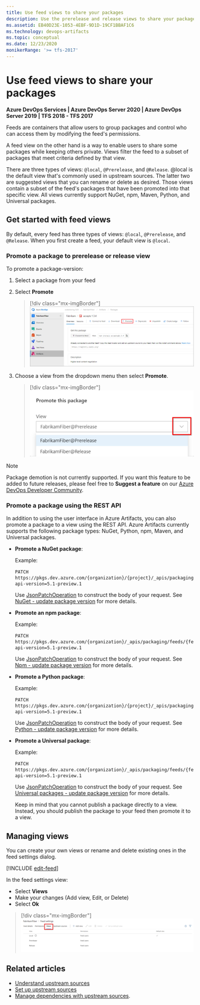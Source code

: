 ```yaml
---
title: Use feed views to share your packages
description: Use the prerelease and release views to share your packages with consumers
ms.assetid: EB40D23E-1053-4EBF-9D1D-19CF1BBAF1C6
ms.technology: devops-artifacts
ms.topic: conceptual
ms.date: 12/23/2020
monikerRange: '>= tfs-2017'
---
```

 
# Use feed views to share your packages

**Azure DevOps Services | Azure DevOps Server 2020 | Azure DevOps Server 2019 | TFS 2018 - TFS 2017**

Feeds are containers that allow users to group packages and control who can access them by modifying the feed's permissions.

A feed view on the other hand is a way to enable users to share some packages while keeping others private. Views filter the feed to a subset of packages that meet criteria defined by that view.

There are three types of views: `@local`, `@Prerelease`, and `@Release`. @local is the default view that's commonly used in upstream sources. The latter two are suggested views that you can rename or delete as desired. Those views contain a subset of the feed's packages that have been promoted into that specific view. All views currently support NuGet, npm, Maven, Python, and Universal packages.

## Get started with feed views

By default, every feed has three types of views: `@local`, `@Prerelease`, and `@Release`. When you first create a feed, your default view is `@local`.

### Promote a package to prerelease or release view 

To promote a package-version:

1. Select a package from your feed

1. Select **Promote**
    > [!div class="mx-imgBorder"]
    > ![Promote button](media/release-views-promote.png)

1. Choose a view from the dropdown menu then select **Promote**.
    > [!div class="mx-imgBorder"]
    > ![views dropdown menu](media/release-views-promote-choice.png)

> [!NOTE]
> Package demotion is not currently supported. If you want this feature to be added to future releases, please feel free to **Suggest a feature** on our [Azure DevOps Developer Community](https://developercommunity.visualstudio.com/spaces/21/index.html).

### Promote a package using the REST API

In addition to using the user interface in Azure Artifacts, you can also promote a package to a view using the REST API. Azure Artifacts currently supports the following package types: NuGet, Python, npm, Maven, and Universal packages.

* **Promote a NuGet package**:

    Example:
    
    ```Command
    PATCH https://pkgs.dev.azure.com/{organization}/{project}/_apis/packaging/feeds/{feedId}/nuget/packages/{packageName}/versions/{packageVersion}?api-version=5.1-preview.1
    ```
    
    Use [JsonPatchOperation](/rest/api/azure/devops/artifactspackagetypes/nuget/update%20package%20version?view=azure-devops-rest-5.1&preserve-view=true#jsonpatchoperation) to construct the body of your request. See [NuGet - update package version](/rest/api/azure/devops/artifactspackagetypes/nuget/update%20package%20version?view=azure-devops-rest-5.1&preserve-view=true) for more details.

* **Promote an npm package**:

    Example:
    
    ```Command
    PATCH https://pkgs.dev.azure.com/{organization}/_apis/packaging/feeds/{feedId}/npm/{packageName}/versions/{packageVersion}?api-version=5.1-preview.1
    ```
    
    Use [JsonPatchOperation](/rest/api/azure/devops/artifactspackagetypes/npm/update%20package%20version?view=azure-devops-rest-5.1&preserve-view=true#jsonpatchoperation) to construct the body of your request. See [Npm - update package version](/rest/api/azure/devops/artifactspackagetypes/npm/update%20package?view=azure-devops-rest-5.1&preserve-view=true) for more details.

* **Promote a Python package**:

    Example:
    
    ```Command
    PATCH https://pkgs.dev.azure.com/{organization}/{project}/_apis/packaging/feeds/{feedId}/pypi/packages/{packageName}/versions/{packageVersion}?api-version=5.1-preview.1
    ```
    
    Use [JsonPatchOperation](/rest/api/azure/devops/artifactspackagetypes/python/update%20package%20version?view=azure-devops-rest-5.1&preserve-view=true#jsonpatchoperation) to construct the body of your request. See [Python - update package version](/rest/api/azure/devops/artifactspackagetypes/python/update%20package%20version?view=azure-devops-rest-5.1&preserve-view=true) for more details.


* **Promote a Universal package**:

    Example:
    
    ```Command
    PATCH https://pkgs.dev.azure.com/{organization}/_apis/packaging/feeds/{feedId}/upack/packages/{packageName}/versions/{packageVersion}?api-version=5.1-preview.1
    ```
    
    Use [JsonPatchOperation](/rest/api/azure/devops/artifactspackagetypes/universal/update%20package%20version?view=azure-devops-rest-5.1&preserve-view=true#jsonpatchoperation) to construct the body of your request. See [Universal packages - update package version](/rest/api/azure/devops/artifactspackagetypes/universal/update%20package%20version?view=azure-devops-rest-5.1&preserve-view=true) for more details.
    
    Keep in mind that you cannot publish a package directly to a view. Instead, you should publish the package to your feed then promote it to a view. 

## Managing views

You can create your own views or rename and delete existing ones in the feed settings dialog.

[!INCLUDE [edit-feed](../includes/edit-feed.md)]

In the feed settings view:
- Select **Views**
- Make your changes (Add view, Edit, or Delete)
- Select **Ok**

> [!div class="mx-imgBorder"]
> ![Managing views](media/feed-settings-views.png)

## Related articles

- [Understand upstream sources](../concepts/upstream-sources.md)
- [Set up upstream sources](../how-to/set-up-upstream-sources.md)
- [Manage dependencies with upstream sources](../tutorials/protect-oss-packages-with-upstream-sources.md).